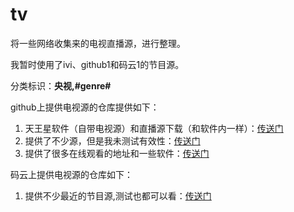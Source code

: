# tv
将一些网络收集来的电视直播源，进行整理。

我暂时使用了ivi、github1和码云1的节目源。

分类标识：**央视,#genre#**

github上提供电视源的仓库提供如下：

1. 天王星软件（自带电视源）和直播源下载（和软件内一样）：[传送门](https://github.com/myernestlu/myernestlu.github.io)
2. 提供了不少源，但是我未测试有效性：[传送门](https://github.com/billy21/Tvlist-awesome-m3u-m3u8)
3. 提供了很多在线观看的地址和一些软件：[传送门](https://github.com/biancangming/wtv/wiki)

码云上提供电视源的仓库如下：

1. 提供不少最近的节目源,测试也都可以看：[传送门](https://gitee.com/sharerw/tv)


